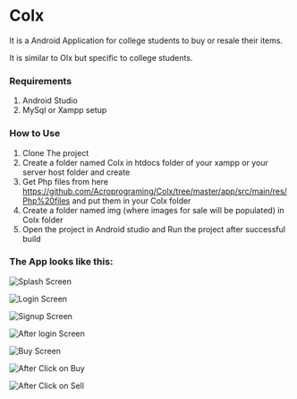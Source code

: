 # Colx
It is a Android Application for college students to buy or resale their items.

It is similar to Olx but specific to college students.

### Requirements

1. Android Studio
2. MySql or Xampp setup

### How to Use
1. Clone The project
2. Create a folder named Colx in htdocs folder of your xampp or your server host folder and create
3. Get Php files from here https://github.com/Acroprograming/Colx/tree/master/app/src/main/res/Php%20files and put them in your Colx folder
4. Create a folder named img (where images for sale will be populated) in Colx folder
5. Open the project in Android studio and Run the project after successful build

### The App looks like this:
![Splash Screen](https://github.com/Acroprograming/Colx/blob/master/app/src/main/res/Colx%20Description%20files/1%20splash%20screen.jpg)

![Login Screen](https://github.com/Acroprograming/Colx/blob/master/app/src/main/res/Colx%20Description%20files/2%20login%20Screen.jpg)

![Signup Screen](https://github.com/Acroprograming/Colx/blob/master/app/src/main/res/Colx%20Description%20files/signup.jpg)

![After login Screen](https://github.com/Acroprograming/Colx/blob/master/app/src/main/res/Colx%20Description%20files/4%20after%20login.jpg)

![Buy Screen](https://github.com/Acroprograming/Colx/blob/master/app/src/main/res/Colx%20Description%20files/5%20buy.jpg)

![After Click on Buy](https://github.com/Acroprograming/Colx/blob/master/app/src/main/res/Colx%20Description%20files/6%20seller.jpg)

![After Click on Sell](https://github.com/Acroprograming/Colx/blob/master/app/src/main/res/Colx%20Description%20files/7%20sell.jpg)
